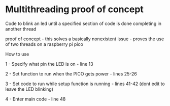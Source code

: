 # Multithreading proof of concept
Code to blink an led until a specified section of code is done completing in another thread


proof of concept - this solves a basically nonexistent issue - proves the use of two threads on a raspberry pi pico


How to use

1 - Specify what pin the LED is on - line 13

2 - Set function to run when the PICO gets power - lines 25-26

3 - Set code to run while setup function is running - lines 41-42 (dont edit to leave the LED blinking)

4 - Enter main code - line 48

